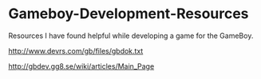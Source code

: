 # Gameboy-Development-Resources
Resources I have found helpful while developing a game for the GameBoy.

http://www.devrs.com/gb/files/gbdok.txt

http://gbdev.gg8.se/wiki/articles/Main_Page
